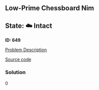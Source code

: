 ## Low-Prime Chessboard Nim

## State: :cloud: **Intact**

**ID: 649**

[Problem Description](https://projecteuler.net/problem=649)

[Source code](main.cpp)

### Solution
0